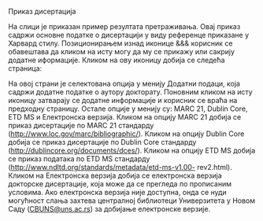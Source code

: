 Приказ дисертација 
 
На слици је приказан пример резултата претраживања. Овај приказ садржи основне податке о дисертацији у виду референце приказане у Харвард стилу. Позиционирањем изнад иконице &&& корисник се обавештава да кликом на исту могу да му се прикажу или сакрију додатне иформације. Кликом на ову иконицу добија се следећа страница: 
 
На овој страни је селектована опција у менију Додатни подаци, која садржи додатне податке о аутору докторату.  Поновним кликом на исту иконицу затварају се додатне информације и корисник се враћа на предходну страницу. 
 Остале опције у менију су: MARC 21, Dublin Core, ETD MS и Електронска верзија.
Кликом на опцију MARC 21 добија се приказ дисертације по MARC 21 стандарду (http://www.loc.gov/marc/bibliographic/). 
Кликом на опцију Dublin Core добија се приказ дисертације по Dublin Core стандарду (http://dublincore.org/documents/dces/).
Кликом  на опцију ETD MS добија се приказ података по ETD MS стандарду (http://www.ndltd.org/standards/metadata/etd-ms-v1.00- rev2.html). 
Кликом на Електронска верзија добија се електронска верзија докторске дисертације, која може да се прегледа по прописаним условима. Ако електронска верзија није доступна, онда се нуди могућност слања захтева централној библиотеци Универзитета у Новом Саду (CBUNS@uns.ac.rs) за добијање електронске верзије. 
